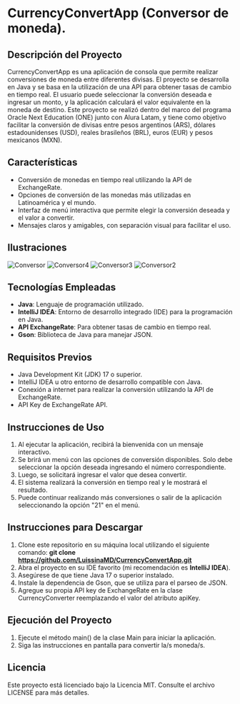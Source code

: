 # CurrencyConvertApp (Conversor de moneda).

## Descripción del Proyecto

CurrencyConvertApp es una aplicación de consola que permite realizar conversiones de moneda entre diferentes divisas. El proyecto se desarrolla en Java y se basa en la utilización de una API para obtener tasas de cambio en tiempo real. El usuario puede seleccionar la conversión deseada e ingresar un monto, y la aplicación calculará el valor equivalente en la moneda de destino.
Este proyecto se realizó dentro del marco del programa Oracle Next Education (ONE) junto con Alura Latam, y tiene como objetivo facilitar la conversión de divisas entre pesos argentinos (ARS), dólares estadounidenses (USD), reales brasileños (BRL), euros (EUR) y pesos mexicanos (MXN).

## Características

- Conversión de monedas en tiempo real utilizando la API de ExchangeRate.
- Opciones de conversión de las monedas más utilizadas en Latinoamérica y el mundo.
- Interfaz de menú interactiva que permite elegir la conversión deseada y el valor a convertir.
- Mensajes claros y amigables, con separación visual para facilitar el uso.

## Ilustraciones

![Conversor](https://github.com/user-attachments/assets/3a1c54e9-1f62-44f6-a6bf-ea1ef26c7bd7)
![Conversor4](https://github.com/user-attachments/assets/d1970253-a8f3-46d8-a4a2-d876731b9fbf)
![Conversor3](https://github.com/user-attachments/assets/f79b7fc2-9424-4ef1-a6c9-8d5ac3121593)
![Conversor2](https://github.com/user-attachments/assets/93057850-d410-4e5b-998a-3901d262e719)


## Tecnologías Empleadas

- **Java**: Lenguaje de programación utilizado.
- **IntelliJ IDEA**: Entorno de desarrollo integrado (IDE) para la programación en Java.
- **API ExchangeRate**: Para obtener tasas de cambio en tiempo real.
- **Gson**: Biblioteca de Java para manejar JSON.

## Requisitos Previos

- Java Development Kit (JDK) 17 o superior.
- IntelliJ IDEA u otro entorno de desarrollo compatible con Java.
- Conexión a internet para realizar la conversión utilizando la API de ExchangeRate.
- API Key de ExchangeRate API.

## Instrucciones de Uso

1. Al ejecutar la aplicación, recibirá la bienvenida con un mensaje interactivo.
2. Se brirá un menú con las opciones de conversión disponibles. Solo debe seleccionar la opción deseada ingresando el número correspondiente.
3. Luego, se solicitará ingresar el valor que desea convertir.
4. El sistema realizará la conversión en tiempo real y le mostrará el resultado.
5. Puede continuar realizando más conversiones o salir de la aplicación seleccionando la opción "21" en el menú.

## Instrucciones para Descargar

1. Clone este repositorio en su máquina local utilizando el siguiente comando:
**git clone https://github.com/LuissinaMD/CurrencyConvertApp.git**
2. Abra el proyecto en su IDE favorito (mi recomendación es **IntelliJ IDEA**).
3. Asegúrese de que tiene Java 17 o superior instalado.
4. Instale la dependencia de Gson, que se utiliza para el parseo de JSON.
5. Agregue su propia API key de ExchangeRate en la clase CurrencyConverter reemplazando el valor del atributo apiKey.

## Ejecución del Proyecto

1. Ejecute el método main() de la clase Main para iniciar la aplicación.
2. Siga las instrucciones en pantalla para convertir la/s moneda/s.

## Licencia

Este proyecto está licenciado bajo la Licencia MIT. Consulte el archivo LICENSE para más detalles.
